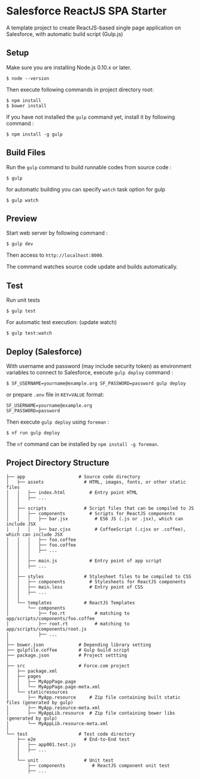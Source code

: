 # Salesforce ReactJS SPA Starter

A template project to create ReactJS-based single page application on Salesforce, with automatic build script (Gulp.js)

## Setup

Make sure you are installing Node.js 0.10.x or later.

```
$ node --version
```

Then execute following commands in project directory root:

```
$ npm install
$ bower install
```

If you have not installed the `gulp` command yet, install it by following command :

```
$ npm install -g gulp
```

## Build Files

Run the `gulp` command to build runnable codes from source code :

```
$ gulp
```

for automatic building you can specify `watch` task option for gulp

```
$ gulp watch
```

## Preview

Start web server by following command :

```
$ gulp dev
```

Then access to `http://localhost:8000`.

The command watches source code update and builds automatically.


## Test

Run unit tests

```
$ gulp test
```

For automatic test execution: (update watch)

```
$ gulp test:watch
```


## Deploy (Salesforce)

With username and password (may include security token) as environment variables to connect to Salesforce,
execute `gulp deploy` command :

```
$ SF_USERNAME=yourname@example.org SF_PASSWORD=password gulp deploy
```
or prepare `.env` file in `KEY=VALUE` format:

```
SF_USERNAME=yourname@example.org
SF_PASSWORD=password
```

Then execute `gulp deploy` using `foreman` :

```
$ nf run gulp deploy
```

The `nf` command can be installed by `npm install -g foreman`.


## Project Directory Structure

```
├── app                    # Source code directory
│   ├── assets               # HTML, images, fonts, or other static files
│   │   ├── index.html         # Entry point HTML
│   │   ├── ...
│   │
│   ├── scripts              # Script files that can be compiled to JS
│   │   ├── components         # Scripts for ReactJS components 
│   │   │   ├── bar.jsx          # ES6 JS (.js or .jsx), which can include JSX
│   │   │   ├── baz.cjsx         # CoffeeScript (.cjsx or .coffee), which can include JSX
│   │   │   ├── foo.coffee
│   │   │   ├── foo.coffee
│   │   │   ├── ...
│   │   │ 
│   │   ├── main.js            # Entry point of app script
│   │   ├── ...
│   │
│   ├── styles               # Stylesheet files to be compiled to CSS
│   │   ├── components         # Stylesheets for ReactJS components
│   │   ├── main.less          # Entry point of CSS
│   │   ├── ...
│   │
│   └── templates            # ReactJS Templates
│       └── components         
│           ├── foo.rt           # matching to app/scripts/components/foo.coffee
│           ├── root.rt          # matching to app/scripts/components/root.js
│           ├── ...
│
├── bower.json             # Depending library setting
├── gulpfile.coffee        # Gulp build script
├── package.json           # Project settting
│
├── src                    # Force.com project
│   ├── package.xml
│   ├── pages
│   │   ├── MyAppPage.page
│   │   └── MyAppPage.page-meta.xml
│   └── staticresources
│       ├── MyApp.resource     # Zip file containing built static files (generated by gulp)
│       ├── MyApp.resource-meta.xml
│       ├── MyAppLib.resource  # Zip file containing bower libs (generated by gulp)
│       └── MyAppLib.resource-meta.xml
│
└── test                   # Test code directory
    ├── e2e                  # End-to-End test
    │   ├── app001.test.js
    │   ├── ...
    │
    └── unit                 # Unit test
        ├── components          # ReactJS component unit test
        ├── ...
```
